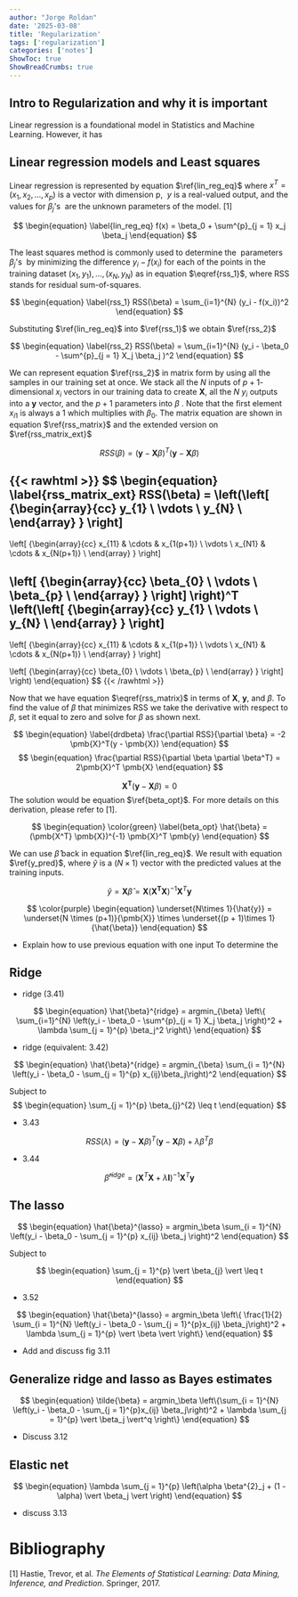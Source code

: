 ```yaml
---
author: "Jorge Roldan"
date: '2025-03-08'
title: 'Regularization'
tags: ['regularization']
categories: ['notes']
ShowToc: true
ShowBreadCrumbs: true
---
```


## Intro to Regularization and why it is important

Linear regression is a foundational model in Statistics and Machine Learning. However, it has

## Linear regression models  and Least squares
Linear regression is represented by equation $\ref{lin_reg_eq}$ where $x^T = (x_1, x_2, \dots, x_p)$ is a vector with dimension p,  $y$ is a real-valued output, and the values for $\beta_j$'s  are the unknown parameters of the model. [1]

$$
\begin{equation} 
\label{lin_reg_eq}
f(x) = \beta_0 + \sum^{p}_{j = 1} x_j \beta_j
\end{equation}
$$

The least squares method is commonly used to determine the  parameters $\beta_j$'s  by minimizing the difference $y_i - f(x_i)$ for each of the points in the training dataset $(x_1, y_1), \dots, (x_N, y_N)$ as in equation $\eqref{rss_1}$, where RSS stands for residual sum-of-squares.

$$
\begin{equation}
\label{rss_1}
RSS(\beta) = \sum_{i=1}^{N} (y_i - f(x_i))^2
\end{equation}
$$

Substituting $\ref{lin_reg_eq}$ into $\ref{rss_1}$ we obtain $\ref{rss_2}$

$$
\begin{equation}
\label{rss_2}
RSS(\beta) = \sum_{i=1}^{N} (y_i - \beta_0 - \sum^{p}_{j = 1} X_j \beta_j )^2
\end{equation}
$$



We can represent  equation $\ref{rss_2}$  in matrix form by using all the samples in our training set at once. We stack all the $N$ inputs of $p+1$-dimensional $x_i$ vectors in our training data to create $\pmb{X}$, all the  $N$  $y_i$ outputs into  a $\pmb{y}$ vector, and the  $p + 1$ parameters into $\beta$ . Note that  the  first element $x_{i1}$  is  always a 1 which multiplies with $\beta_0$.  The matrix equation are shown in equation $\ref{rss_matrix}$ and the extended version on $\ref{rss_matrix_ext}$

$$
\begin{equation}
\label{rss_matrix}
RSS(\beta) = (\pmb{y}  -  \pmb{X}\beta)^T(\pmb{y} - \pmb{X}\beta)
\end{equation}
$$

{{< rawhtml >}}
$$
\begin{equation}
\label{rss_matrix_ext}
RSS(\beta) =
\left(\left[ {\begin{array}{cc}
y_{1}  \\
\vdots \\
y_{N}  \\
\end{array} } \right] 
- 

\left[ {\begin{array}{cc}
x_{11} & \cdots & x_{1(p+1)} \\
\vdots \\
x_{N1} & \cdots & x_{N(p+1)} \\
\end{array} } \right]

\left[ {\begin{array}{cc}
\beta_{0}  \\
\vdots \\
\beta_{p}  \\
\end{array} } \right] 
\right)^T
\left(\left[ {\begin{array}{cc}
y_{1}  \\
\vdots \\
y_{N}  \\
\end{array} } \right] 
- 

\left[ {\begin{array}{cc}
x_{11} & \cdots & x_{1(p+1)} \\
\vdots \\
x_{N1} & \cdots & x_{N(p+1)} \\
\end{array} } \right]

\left[ {\begin{array}{cc}
\beta_{0}  \\
\vdots \\
\beta_{p}  \\
\end{array} } \right] 
\right)
\end{equation}
$$
{{< /rawhtml >}}


Now that we have equation $\eqref{rss_matrix}$ in terms of $\pmb{X}$, $\pmb{y}$, and $\beta$. To find the value of $\beta$ that  minimizes RSS we take the derivative with respect to $\beta$, set it equal to zero and solve for $\beta$ as shown  next.

$$
\begin{equation}
\label{drdbeta}
\frac{\partial RSS}{\partial \beta} = -2 \pmb{X}^T(y - \pmb{X})
\end{equation}
$$
$$
\begin{equation}
\frac{\partial RSS}{\partial \beta \partial \beta^T} = 2\pmb{X}^T \pmb{X}
\end{equation}
$$

$$
\begin{equation}
\pmb{X^T} (\pmb{y}  - \pmb{X}\beta) = 0
\end{equation}
$$
The solution would be equation $\ref{beta_opt}$. For more details on this derivation, please refer to [1].  

$$
\begin{equation}
\color{green}
\label{beta_opt}
\hat{\beta} = (\pmb{X^T} \pmb{X})^{-1} \pmb{X}^T  \pmb{y}
\end{equation}
$$


We can use $\hat{\beta}$   back in equation  $\ref{lin_reg_eq}$. We result with equation $\ref{y_pred}$, where $\hat{y}$  is a $(N\times1)$ vector with  the predicted values at the training inputs. 

$$
\begin{equation}
\label{y_pred}
\hat{y} = \pmb{X} \hat{\beta} = \pmb{X}
(\pmb{X^T} \pmb{X})^{-1} \pmb{X}^T \pmb{y}
\end{equation}
$$

$$
\color{purple}
\begin{equation}
\underset{N\times 1}{\hat{y}} = \underset{N \times (p+1)}{\pmb{X}} \times \underset{(p + 1)\times 1}{\hat{\beta}}
\end{equation}
$$


- Explain how to use previous equation with one input
To determine the 

## Ridge
- ridge (3.41)

$$
\begin{equation}
\hat{\beta}^{ridge} = argmin_{\beta} \left\{ \sum_{i=1}^{N} \left(y_i - \beta_0 - \sum^{p}_{j = 1} X_j \beta_j \right)^2  + \lambda \sum_{j = 1}^{p} \beta_j^2  \right\}
\end{equation}
$$



- ridge (equivalent: 3.42)

$$
\begin{equation}
\hat{\beta}^{ridge} = argmin_{\beta} \sum_{i = 1}^{N} \left(y_i - \beta_0 - \sum_{j = 1}^{p} x_{ij}\beta_j\right)^2
\end{equation}
$$

Subject to 
$$
\begin{equation}
\sum_{j = 1}^{p} \beta_{j}^{2}  \leq t
\end{equation}
$$
- 3.43

$$
\begin{equation}
RSS(\lambda) = (\pmb{y} - \pmb{X}\beta)^T (\pmb{y} - \pmb{X}\beta) + \lambda \beta^T \beta
\end{equation}
$$

- 3.44

$$
\begin{equation}
\hat{\beta}^{ridge} =  (\pmb{X}^T \pmb{X} + \lambda\pmb{I}) ^{-1} \pmb{X}^T \pmb{y}
\end{equation}
$$


## The lasso
$$
\begin{equation}
\hat{\beta}^{lasso} = argmin_\beta  \sum_{i = 1}^{N} \left(y_i - \beta_0 - \sum_{j = 1}^{p} x_{ij} \beta_j \right)^2
\end{equation}
$$

Subject to 

$$
\begin{equation}
\sum_{j = 1}^{p} \vert \beta_{j} \vert \leq t
\end{equation}
$$

- 3.52

$$
\begin{equation}
\hat{\beta}^{lasso} = argmin_\beta  \left\{ \frac{1}{2} \sum_{i = 1}^{N} \left(y_i - \beta_0 - \sum_{j = 1}^{p}x_{ij} \beta_j\right)^2  + \lambda \sum_{j = 1}^{p} \vert \beta \vert \right\}
\end{equation}
$$

- Add and discuss fig 3.11


## Generalize ridge and lasso as Bayes estimates

$$
\begin{equation}
\tilde{\beta} = argmin_\beta  \left\{\sum_{i = 1}^{N} \left(y_i - \beta_0 - \sum_{j = 1}^{p}x_{ij} \beta_j\right)^2  + \lambda \sum_{j = 1}^{p} \vert \beta_j \vert^q \right\}
\end{equation}
$$


- Discuss 3.12 


## Elastic net 
$$
\begin{equation}
\lambda \sum_{j = 1}^{p} \left(\alpha \beta^{2}_j  + (1 - \alpha) \vert \beta_j \vert  \right)
\end{equation}
$$
- discuss  3.13



# Bibliography
[1] Hastie, Trevor, et al. _The Elements of Statistical Learning: Data Mining, Inference, and Prediction_. Springer, 2017.